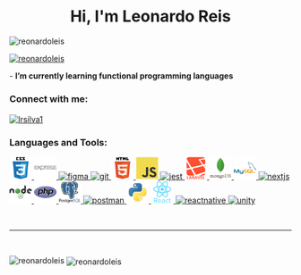 <h1 align="center">Hi, I'm Leonardo Reis</h1>
<p align="left"><img src="https://komarev.com/ghpvc/?username=reonardoleis&amp;label=Profile%20views&amp;color=0e75b6&amp;style=flat" alt="reonardoleis" /></p>
<p align="left"><a href="https://github.com/ryo-ma/github-profile-trophy"><img src="https://github-profile-trophy.vercel.app/?username=reonardoleis" alt="reonardoleis" /></a></p>
<p>-  <strong>I&rsquo;m currently learning functional programming languages</strong></p>
<h3 align="left">Connect with me:</h3>
<p align="left"><a href="https://linkedin.com/in/lrsilva1" target="blank"><img src="https://cdn.jsdelivr.net/npm/simple-icons@3.0.1/icons/linkedin.svg" alt="lrsilva1" width="40" height="30" align="center" /></a></p>
<h3 align="left">Languages and Tools:</h3>
<p align="left"><a href="https://www.w3schools.com/css/" target="_blank" rel="noopener"> <img src="https://raw.githubusercontent.com/devicons/devicon/master/icons/css3/css3-original-wordmark.svg" alt="css3" width="40" height="40" /> </a> <a href="https://expressjs.com" target="_blank" rel="noopener"> <img src="https://raw.githubusercontent.com/devicons/devicon/master/icons/express/express-original-wordmark.svg" alt="express" width="40" height="40" /> </a> <a href="https://www.figma.com/" target="_blank" rel="noopener"> <img src="https://www.vectorlogo.zone/logos/figma/figma-icon.svg" alt="figma" width="40" height="40" /> </a> <a href="https://git-scm.com/" target="_blank" rel="noopener"> <img src="https://www.vectorlogo.zone/logos/git-scm/git-scm-icon.svg" alt="git" width="40" height="40" /> </a> <a href="https://www.w3.org/html/" target="_blank" rel="noopener"> <img src="https://raw.githubusercontent.com/devicons/devicon/master/icons/html5/html5-original-wordmark.svg" alt="html5" width="40" height="40" /> </a> <a href="https://developer.mozilla.org/en-US/docs/Web/JavaScript" target="_blank" rel="noopener"> <img src="https://raw.githubusercontent.com/devicons/devicon/master/icons/javascript/javascript-original.svg" alt="javascript" width="40" height="40" /> </a> <a href="https://jestjs.io" target="_blank" rel="noopener"> <img src="https://www.vectorlogo.zone/logos/jestjsio/jestjsio-icon.svg" alt="jest" width="40" height="40" /> </a> <a href="https://laravel.com/" target="_blank" rel="noopener"> <img src="https://raw.githubusercontent.com/devicons/devicon/master/icons/laravel/laravel-plain-wordmark.svg" alt="laravel" width="40" height="40" /> </a> <a href="https://www.mongodb.com/" target="_blank" rel="noopener"> <img src="https://raw.githubusercontent.com/devicons/devicon/master/icons/mongodb/mongodb-original-wordmark.svg" alt="mongodb" width="40" height="40" /> </a> <a href="https://www.mysql.com/" target="_blank" rel="noopener"> <img src="https://raw.githubusercontent.com/devicons/devicon/master/icons/mysql/mysql-original-wordmark.svg" alt="mysql" width="40" height="40" /> </a> <a href="https://nextjs.org/" target="_blank" rel="noopener"> <img src="https://cdn.worldvectorlogo.com/logos/nextjs-3.svg" alt="nextjs" width="40" height="40" /> </a> <a href="https://nodejs.org" target="_blank" rel="noopener"> <img src="https://raw.githubusercontent.com/devicons/devicon/master/icons/nodejs/nodejs-original-wordmark.svg" alt="nodejs" width="40" height="40" /> </a> <a href="https://www.php.net" target="_blank" rel="noopener"> <img src="https://raw.githubusercontent.com/devicons/devicon/master/icons/php/php-original.svg" alt="php" width="40" height="40" /> </a> <a href="https://www.postgresql.org" target="_blank" rel="noopener"> <img src="https://raw.githubusercontent.com/devicons/devicon/master/icons/postgresql/postgresql-original-wordmark.svg" alt="postgresql" width="40" height="40" /> </a> <a href="https://postman.com" target="_blank" rel="noopener"> <img src="https://www.vectorlogo.zone/logos/getpostman/getpostman-icon.svg" alt="postman" width="40" height="40" /> </a> <a href="https://www.python.org" target="_blank" rel="noopener"> <img src="https://raw.githubusercontent.com/devicons/devicon/master/icons/python/python-original.svg" alt="python" width="40" height="40" /> </a> <a href="https://reactjs.org/" target="_blank" rel="noopener"> <img src="https://raw.githubusercontent.com/devicons/devicon/master/icons/react/react-original-wordmark.svg" alt="react" width="40" height="40" /> </a> <a href="https://reactnative.dev/" target="_blank" rel="noopener"> <img src="https://reactnative.dev/img/header_logo.svg" alt="reactnative" width="40" height="40" /> </a> <a href="https://unity.com/" target="_blank" rel="noopener"> <img src="https://www.vectorlogo.zone/logos/unity3d/unity3d-icon.svg" alt="unity" width="40" height="40" /> </a></p>
<br>
<hr>
<br>
<p><img src="https://github-readme-stats.vercel.app/api/top-langs?username=reonardoleis&amp;show_icons=true&amp;locale=en&amp;layout=compact" alt="reonardoleis" align="left" /></p>

<p>&nbsp;<img src="https://github-readme-stats.vercel.app/api?username=reonardoleis&amp;show_icons=true&amp;locale=en" alt="reonardoleis" align="center" /></p>

